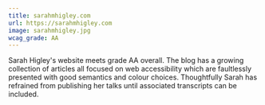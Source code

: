 ```yaml
---
title: sarahmhigley.com
url: https://sarahmhigley.com
image: sarahmhigley.jpg
wcag_grade: AA
---
```


Sarah Higley's website meets grade AA overall. The blog has a growing collection of articles all focused on web accessibility which are faultlessly presented with good semantics and colour choices. Thoughtfully Sarah has refrained from publishing her talks until associated transcripts can be included.
